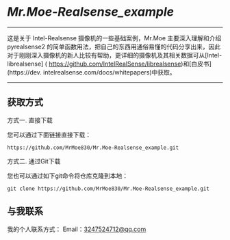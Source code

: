 # _Mr.Moe-Realsense_example_
  
-----

这是关于 Intel-Realsense 摄像机的一些基础案例，Mr.Moe 主要深入理解和介绍 pyrealsense2 的简单函数用法，把自己的东西用通俗易懂的代码分享出来，因此对于刚刚深入摄像机的新人比较有帮助，更详细的摄像机及其相关数据可从[Intel-librealsense] ( https://github.com/IntelRealSense/librealsense)和[白皮书] (https://dev. intelrealsense.com/docs/whitepapers)中获取。

---------

## 获取方式

方式一. 直接下载

您可以通过下面链接直接下载：
      
`
https://github.com/MrMoe830/Mr.Moe-Realsense_example.git
`


方式二. 通过Git下载
  
您也可以通过如下git命令将仓库克隆到本地：

`
git clone https://github.com/MrMoe830/Mr.Moe-Realsense_example.git
`


## 与我联系
我的个人联系方式：
Email：3247524712@qq.com
